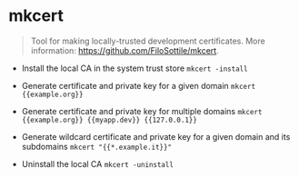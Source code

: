 # mkcert
> Tool for making locally-trusted development certificates.
> More information: <https://github.com/FiloSottile/mkcert>.

- Install the local CA in the system trust store
`mkcert -install`

- Generate certificate and private key for a given domain
`mkcert {{example.org}}`

- Generate certificate and private key for multiple domains
`mkcert {{example.org}} {{myapp.dev}} {{127.0.0.1}}`

- Generate wildcard certificate and private key for a given domain and its subdomains
`mkcert "{{*.example.it}}"`

- Uninstall the local CA
`mkcert -uninstall`
